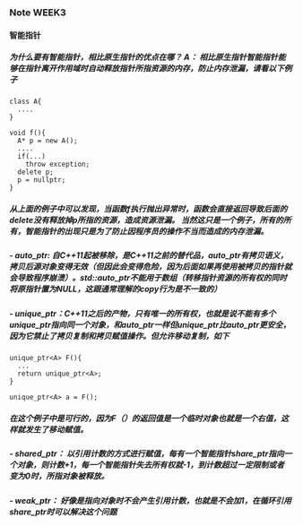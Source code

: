### Note WEEK3

#### 智能指针

##### 为什么要有智能指针，相比原生指针的优点在哪？   A： 相比原生指针智能指针能够在指针离开作用域时自动释放指针所指资源的内存，防止内存泄漏，请看以下例子 

```
class A{
  ....
}

void f(){
  A* p = new A();
  ....
  if(...)
    throw exception;
  delete p;
  p = nullptr;
}

```

##### 从上面的例子中可以发现，当函数f执行抛出异常时，函数会直接返回导致后面的delete没有释放掉p所指的资源，造成资源泄漏。 当然这只是一个例子，所有的所有，智能指针的出现只是为了防止因程序员的操作不当而造成的内存泄漏。


##### - auto_ptr: 自C++11起被移除，是C++11之前的替代品，auto_ptr有拷贝语义，拷贝后源对象变得无效（但因此会变得危险，因为后面如果再使用被拷贝的指针就会导致程序崩溃）。std::auto_ptr不能用于数组（转移指针资源的所有权的同时将原指针置为NULL，这跟通常理解的copy行为是不一致的）

##### - unique_ptr：C++11之后的产物，只有唯一的所有权，也就是说不能有多个unique_ptr指向同一个对象，和auto_ptr一样但unique_ptr比auto_ptr更安全，因为它禁止了拷贝复制和拷贝赋值操作。但允许移动复制，如下

```
unique_ptr<A> F(){
  ...
  return unique_ptr<A>;
}

unique_ptr<A> a = F();
```
##### 在这个例子中是可行的，因为F（）的返回值是一个临时对象也就是一个右值，这样就发生了移动赋值。


##### - shared_ptr： 以引用计数的方式进行赋值，每有一个智能指针share_ptr指向一个对象，则计数+1，每一个智能指针失去所有权就-1，到计数超过一定限制或者变为0时，所指对象被释放。

##### - weak_ptr： 好像是指向对象时不会产生引用计数，也就是不会加1，在循环引用share_ptr时可以解决这个问题
